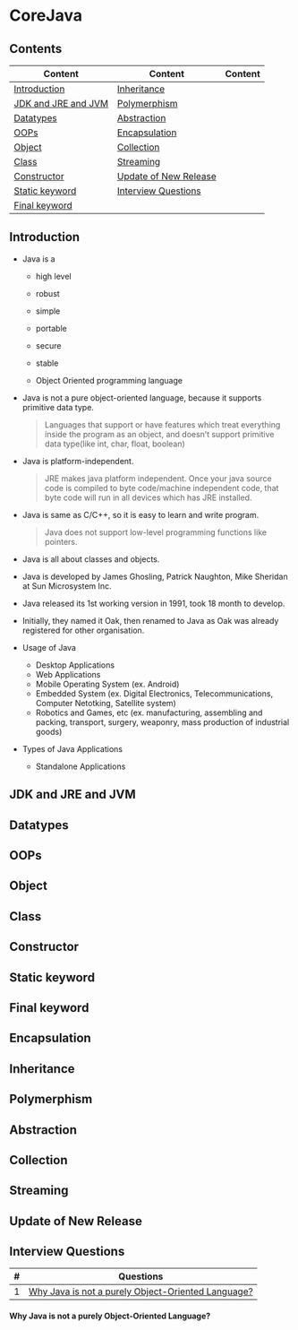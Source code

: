 # CoreJava

## Contents
| Content | Content | Content |
| ------- | ------- | ------- |
| [Introduction](#introduction) | [Inheritance](#inheritance) |  |
| [JDK and JRE and JVM](#jdk-and-jre-and-jvm) | [Polymerphism](#polymerphism) |
| [Datatypes](#datatypes) | [Abstraction](#abstraction) |
| [OOPs](#oops) | [Encapsulation](#encapsulation) |
| [Object](#object) | [Collection](#collection) |
| [Class](#class) | [Streaming](#streaming) |
| [Constructor](#constructor) | [Update of New Release](#Update-of-New-Release) |
| [Static keyword](#static-keyword) |[Interview Questions](#Interview-Questions) |
| [Final keyword](#final-keyword) |


## Introduction

* Java is a

  * high level
  
  * robust
  
  * simple
  
  * portable
  
  * secure
  
  * stable
  
  * Object Oriented programming language

* Java is not a pure object-oriented language, because it supports primitive data type.

  > Languages that support or have features which treat everything inside the program as an object, and doesn’t support primitive data type(like int, char, float, boolean)
  
* Java is platform-independent.

  > JRE makes java platform independent. Once your java source code is compiled to byte code/machine independent code, that byte code will run in all devices which has JRE installed.
  
* Java is same as C/C++, so it is easy to learn and write program.

  > Java does not support low-level programming functions like pointers.
  
* Java is all about classes and objects.

* Java is developed by James Ghosling, Patrick Naughton, Mike Sheridan at Sun Microsystem Inc.

* Java released its 1st working version in 1991, took 18 month to develop.

* Initially, they named it Oak, then renamed to Java as Oak was already registered for other organisation.

* Usage of Java

  * Desktop Applications
  * Web Applications
  * Mobile Operating System (ex. Android)
  * Embedded System (ex. Digital Electronics, Telecommunications, Computer Netotking, Satellite system)
  * Robotics and Games, etc (ex. manufacturing, assembling and packing, transport, surgery, weaponry, mass production of industrial goods)

* Types of Java Applications
 
  * Standalone Applications
  

## JDK and JRE and JVM

## Datatypes

## OOPs

## Object

## Class

## Constructor

## Static keyword

## Final keyword

## Encapsulation

## Inheritance

## Polymerphism

## Abstraction

## Collection

## Streaming

## Update of New Release

## Interview Questions

| # | Questions |
| - | --------- |
| 1 | [Why Java is not a purely Object-Oriented Language?](#Why-Java-is-not-a-purely-Object-Oriented-Language?) |


#### Why Java is not a purely Object-Oriented Language?
